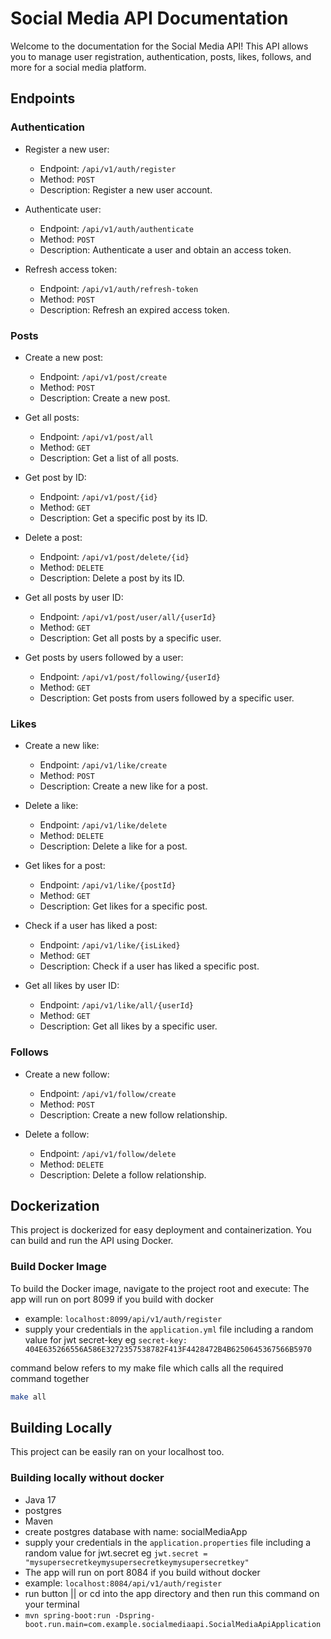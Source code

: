 # Social Media API Documentation

Welcome to the documentation for the Social Media API! This API allows you to manage user registration, authentication, posts, likes, follows, and more for a social media platform.

## Endpoints

### Authentication

- Register a new user:
    - Endpoint: `/api/v1/auth/register`
    - Method: `POST`
    - Description: Register a new user account.

- Authenticate user:
    - Endpoint: `/api/v1/auth/authenticate`
    - Method: `POST`
    - Description: Authenticate a user and obtain an access token.

- Refresh access token:
    - Endpoint: `/api/v1/auth/refresh-token`
    - Method: `POST`
    - Description: Refresh an expired access token.

### Posts

- Create a new post:
    - Endpoint: `/api/v1/post/create`
    - Method: `POST`
    - Description: Create a new post.

- Get all posts:
    - Endpoint: `/api/v1/post/all`
    - Method: `GET`
    - Description: Get a list of all posts.

- Get post by ID:
    - Endpoint: `/api/v1/post/{id}`
    - Method: `GET`
    - Description: Get a specific post by its ID.

- Delete a post:
    - Endpoint: `/api/v1/post/delete/{id}`
    - Method: `DELETE`
    - Description: Delete a post by its ID.

- Get all posts by user ID:
    - Endpoint: `/api/v1/post/user/all/{userId}`
    - Method: `GET`
    - Description: Get all posts by a specific user.

- Get posts by users followed by a user:
    - Endpoint: `/api/v1/post/following/{userId}`
    - Method: `GET`
    - Description: Get posts from users followed by a specific user.

### Likes

- Create a new like:
    - Endpoint: `/api/v1/like/create`
    - Method: `POST`
    - Description: Create a new like for a post.

- Delete a like:
    - Endpoint: `/api/v1/like/delete`
    - Method: `DELETE`
    - Description: Delete a like for a post.

- Get likes for a post:
    - Endpoint: `/api/v1/like/{postId}`
    - Method: `GET`
    - Description: Get likes for a specific post.

- Check if a user has liked a post:
    - Endpoint: `/api/v1/like/{isLiked}`
    - Method: `GET`
    - Description: Check if a user has liked a specific post.

- Get all likes by user ID:
    - Endpoint: `/api/v1/like/all/{userId}`
    - Method: `GET`
    - Description: Get all likes by a specific user.

### Follows

- Create a new follow:
    - Endpoint: `/api/v1/follow/create`
    - Method: `POST`
    - Description: Create a new follow relationship.

- Delete a follow:
    - Endpoint: `/api/v1/follow/delete`
    - Method: `DELETE`
    - Description: Delete a follow relationship.

## Dockerization

This project is dockerized for easy deployment and containerization. You can build and run the API using Docker.

### Build Docker Image

To build the Docker image, navigate to the project root and execute:
The app will run on port 8099 if you build with docker
- example: `localhost:8099/api/v1/auth/register`
- supply your credentials in the `application.yml` file including a random value for jwt secret-key eg `secret-key: 404E635266556A586E3272357538782F413F4428472B4B6250645367566B5970
  `

command below refers to my make file which calls all the required command together
```bash 
make all
```

## Building Locally

This project can be easily ran on your localhost too.
### Building locally without docker
- Java 17
- postgres
- Maven
- create postgres database with name: socialMediaApp
- supply your credentials in the `application.properties` file including a random value for jwt.secret eg `jwt.secret = "mysupersecretkeymysupersecretkeymysupersecretkey"`
- The app will run on port 8084 if you build without docker
- example: `localhost:8084/api/v1/auth/register`
- run button || or cd into the app directory and then run this command on your terminal
- `mvn spring-boot:run -Dspring-boot.run.main=com.example.socialmediaapi.SocialMediaApiApplication
  `
